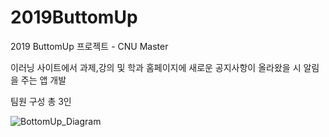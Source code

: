 # 2019ButtomUp
2019 ButtomUp 프로젝트 - CNU Master

이러닝 사이트에서 과제,강의 및 학과 홈페이지에 새로운 공지사항이 올라왔을 시 알림을 주는 앱 개발

팀원 구성 총 3인

![BottomUp_Diagram](https://user-images.githubusercontent.com/34434121/189820188-6b7a1429-92b7-49f5-8e35-d9c798721847.png)
